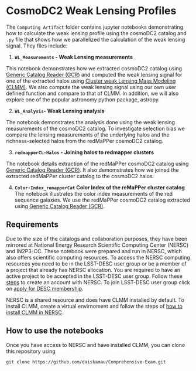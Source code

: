 # CosmoDC2 Weak Lensing Profiles
<!-- 
This repository contains the synthesis paper and computing artifact of my comprehensive examination. The synthesis paper details the four main papers used for the study.  -->
The `Computing Artifact` folder contains jupyter notebooks demonstrating how to calculate the weak lensing profile using the cosmoDC2 catalog and `.py` file that shows how we parallelized the calculation of the weak lensing signal. They files include:

1. **`WL_Measurements` - Weak Lensing measurements**

This notebook demonstrates how we extracted cosmoDC2 catalog using <a href='https://github.com/LSSTDESC/gcr-catalogs'> Generic Catalog Reader (GCR)</a> and computed the weak lensing signal for one of the extracted halos using <a href='https://github.com/LSSTDESC/CLMM'>Cluster weak Lensing Mass Modeling (CLMM)</a>. We also compute the weak lensing signal using our own user defined function and compare to that of CLMM. In addition, we will also explore one of the popular astronomy python package, astropy.

2. **`WL_Analysis`- Weak Lensing analysis**

The notebook demonstrates the analysis done using the weak lensing measurements of the cosmoDC2 catalog. To investigate selection bias we compare the lensing measurements of the underlying halos and the richness-selected halos from the redMaPPer cosmoDC2 catalog.

3. **`redmapperCL-Halos` - Joining halos to redmapper clusters**

The notebook details extraction of the redMaPPer cosmoDC2 catalog using <a href='https://github.com/LSSTDESC/gcr-catalogs'> Generic Catalog Reader (GCR)</a>. It also demomstrates how we joined the extracted redMaPPer cluster catalog to the cosmoDC2 halos.

4. **`Color-Index_remapperCat` Color Index of the reMaPPer cluster catalog**
The notebook illustrates the color index measurements of the red sequence galaxies. We use the redMaPPer cosmoDC2 catalog extracted using <a href='https://github.com/LSSTDESC/gcr-catalogs'> Generic Catalog Reader (GCR)</a>.


## Requirements 
Due to the size of the catalogs and collaboration purposes, they have been mirrored at National Energy Research Scientific Computing Center (NERSC) and IN2P3-CC. These notebook were prepared and run in NERSC, which also offers scientific computing resources. To access the NERSC computing resources you need to be in the LSST-DESC user group or be a member of a project that already has NERSC allocation. You are required to have an active project to be accepted in the LSST-DESC user group. Follow these [steps](https://docs.nersc.gov/accounts/) to create an account with NERSC. To join LSST-DESC user group click on [apply for DESC membership](https://lsstdesc.org/pages/apply.html).

NERSC is a shared resource and does have CLMM installed by default. To install CLMM, create a virtual envirnoment and follow the steps of [how to install CLMM in NERSC](https://github.com/LSSTDESC/CLMM/blob/main/INSTALL.md).

## How to use the notebooks

Once you have access to NERSC and have installed CLMM, you can clone this repository using

    git clone https://github.com/daiskamau/Comprehensive-Exam.git